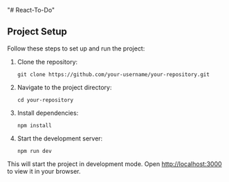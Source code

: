 "# React-To-Do" 
## Project Setup

Follow these steps to set up and run the project:

1. Clone the repository:

    ```
    git clone https://github.com/your-username/your-repository.git
    ```

2. Navigate to the project directory:

    ```
    cd your-repository
    ```

3. Install dependencies:

    ```
    npm install
    ```

4. Start the development server:

    ```
    npm run dev
    ```

This will start the project in development mode. Open [http://localhost:3000](http://localhost:3000) to view it in your browser.
